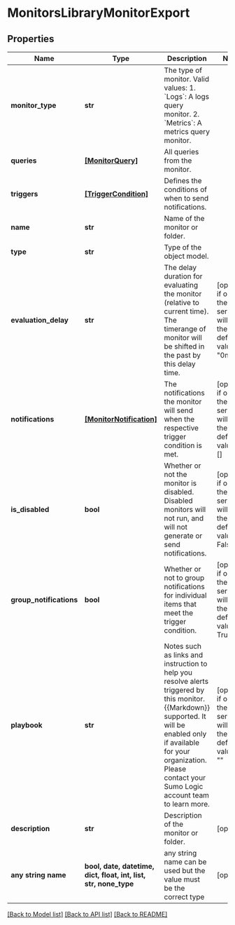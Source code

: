 # MonitorsLibraryMonitorExport


## Properties
Name | Type | Description | Notes
------------ | ------------- | ------------- | -------------
**monitor_type** | **str** | The type of monitor. Valid values:   1. &#x60;Logs&#x60;: A logs query monitor.   2. &#x60;Metrics&#x60;: A metrics query monitor. | 
**queries** | [**[MonitorQuery]**](MonitorQuery.md) | All queries from the monitor. | 
**triggers** | [**[TriggerCondition]**](TriggerCondition.md) | Defines the conditions of when to send notifications. | 
**name** | **str** | Name of the monitor or folder. | 
**type** | **str** | Type of the object model. | 
**evaluation_delay** | **str** | The delay duration for evaluating the monitor (relative to current time). The timerange of monitor will be shifted in the past by this delay time. | [optional]  if omitted the server will use the default value of "0m"
**notifications** | [**[MonitorNotification]**](MonitorNotification.md) | The notifications the monitor will send when the respective trigger condition is met. | [optional]  if omitted the server will use the default value of []
**is_disabled** | **bool** | Whether or not the monitor is disabled. Disabled monitors will not run, and will not generate or send notifications. | [optional]  if omitted the server will use the default value of False
**group_notifications** | **bool** | Whether or not to group notifications for individual items that meet the trigger condition. | [optional]  if omitted the server will use the default value of True
**playbook** | **str** | Notes such as links and instruction to help you resolve alerts triggered by this monitor. {{Markdown}} supported. It will be enabled only if available for your organization. Please contact your Sumo Logic account team to learn more. | [optional]  if omitted the server will use the default value of ""
**description** | **str** | Description of the monitor or folder. | [optional] 
**any string name** | **bool, date, datetime, dict, float, int, list, str, none_type** | any string name can be used but the value must be the correct type | [optional]

[[Back to Model list]](../README.md#documentation-for-models) [[Back to API list]](../README.md#documentation-for-api-endpoints) [[Back to README]](../README.md)


